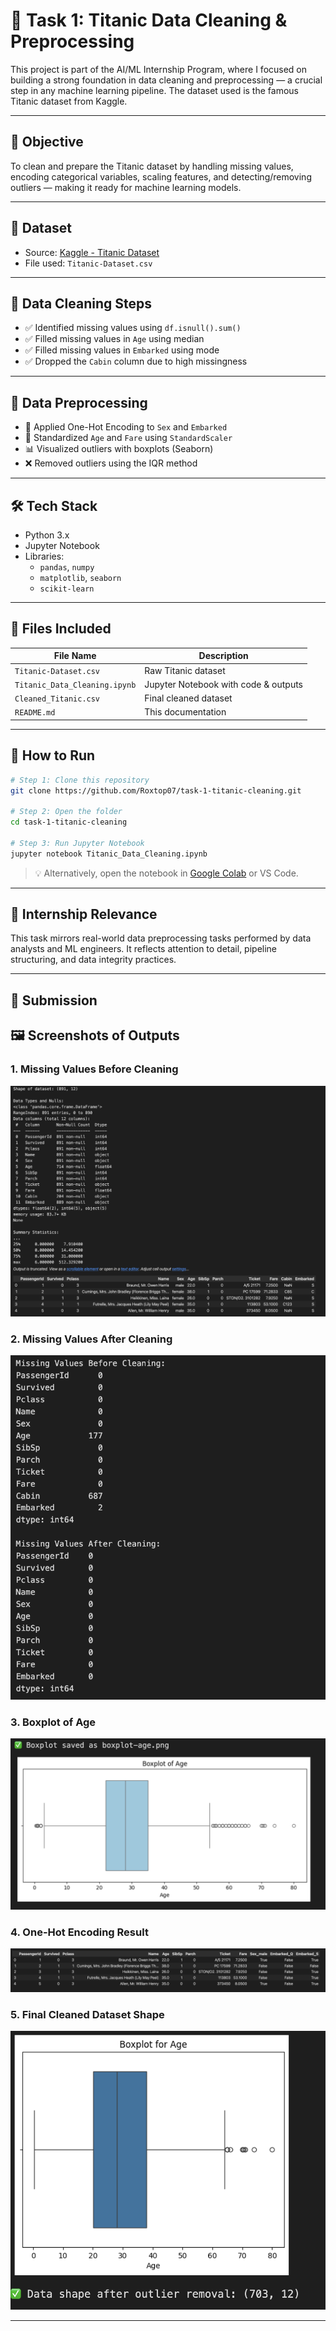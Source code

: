 
# 🚢 Task 1: Titanic Data Cleaning & Preprocessing

This project is part of the AI/ML Internship Program, where I focused on building a strong foundation in data cleaning and preprocessing — a crucial step in any machine learning pipeline. The dataset used is the famous Titanic dataset from Kaggle.

---

## 🎯 Objective

To clean and prepare the Titanic dataset by handling missing values, encoding categorical variables, scaling features, and detecting/removing outliers — making it ready for machine learning models.

---

## 📂 Dataset

- Source: [Kaggle - Titanic Dataset](https://www.kaggle.com/datasets/yasserh/titanic-dataset)
- File used: `Titanic-Dataset.csv`

---

## 🧹 Data Cleaning Steps

- ✅ Identified missing values using `df.isnull().sum()`
- ✅ Filled missing values in `Age` using median
- ✅ Filled missing values in `Embarked` using mode
- ✅ Dropped the `Cabin` column due to high missingness

---

## 🔁 Data Preprocessing

- 🧠 Applied One-Hot Encoding to `Sex` and `Embarked`
- 📏 Standardized `Age` and `Fare` using `StandardScaler`
- 📊 Visualized outliers with boxplots (Seaborn)
- ❌ Removed outliers using the IQR method

---

## 🛠️ Tech Stack

- Python 3.x
- Jupyter Notebook
- Libraries:
  - `pandas`, `numpy`
  - `matplotlib`, `seaborn`
  - `scikit-learn`

---

## 📁 Files Included

| File Name                      | Description                           |
|-------------------------------|---------------------------------------|
| `Titanic-Dataset.csv`         | Raw Titanic dataset                   |
| `Titanic_Data_Cleaning.ipynb` | Jupyter Notebook with code & outputs  |
| `Cleaned_Titanic.csv`         | Final cleaned dataset                 |
| `README.md`                   | This documentation                    |

---

## 🧪 How to Run

```bash
# Step 1: Clone this repository
git clone https://github.com/Roxtop07/task-1-titanic-cleaning.git

# Step 2: Open the folder
cd task-1-titanic-cleaning

# Step 3: Run Jupyter Notebook
jupyter notebook Titanic_Data_Cleaning.ipynb
```

> 💡 Alternatively, open the notebook in [Google Colab](https://colab.research.google.com/) or VS Code.

---

## 💼 Internship Relevance

This task mirrors real-world data preprocessing tasks performed by data analysts and ML engineers. It reflects attention to detail, pipeline structuring, and data integrity practices.

---

## 🚀 Submission

## 🖼️ Screenshots of Outputs

### 1. Missing Values Before Cleaning
![Nulls Before](screenshots/nulls-before.png)

### 2. Missing Values After Cleaning
![Nulls After](screenshots/nulls-after.png)

### 3. Boxplot of Age
![Boxplot Age](screenshots/boxplot-age.png)

### 4. One-Hot Encoding Result
![One-Hot Encoding](screenshots/one-hot.png)

### 5. Final Cleaned Dataset Shape
![Cleaned Shape](screenshots/cleaned-shape.png)


---
